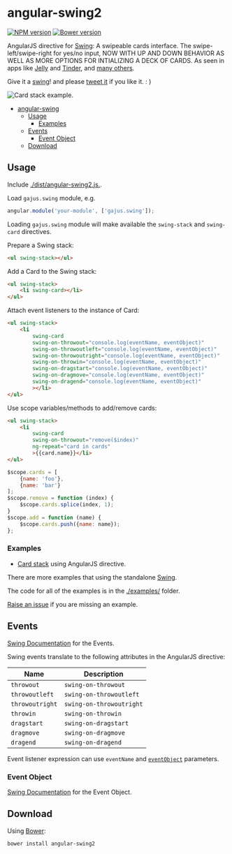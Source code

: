 <!--
This file has been generated using GitDown (https://github.com/gajus/gitdown).
Direct edits to this will be be overwritten. Look for GitDown markup file under ./.gitdown/ path.
-->
<h1 id="angular-swing">angular-swing2</h1>

[![NPM version](http://img.shields.io/npm/v/angular-swing.svg?style=flat)](https://www.npmjs.org/package/angular-swing)
[![Bower version](http://img.shields.io/bower/v/angular-swing.svg?style=flat)](http://bower.io/search/?q=angular-swing)

AngularJS directive for [Swing](https://github.com/gajus/swing): A swipeable cards interface. The swipe-left/swipe-right for yes/no input, NOW WITH UP AND DOWN BEHAVIOR AS WELL AS MORE OPTIONS FOR INTIALIZING A DECK OF CARDS. As seen in apps like [Jelly](http://jelly.co/) and [Tinder](http://www.gotinder.com/), and [many others](http://www.saydaily.com/2014/09/tinder-swipe-and-media).

Give it a [swing](http://gajus.com/sandbox/swing/examples/card-stack/)! and please [tweet it](https://twitter.com/intent/retweet?tweet_id=527503484867084288) if you like it. : )

![Card stack example.](./.gitdown/card-stack.gif)

* [angular-swing](#angular-swing)
    * [Usage](#angular-swing-usage)
        * [Examples](#angular-swing-usage-examples)
    * [Events](#angular-swing-events)
        * [Event Object](#angular-swing-events-event-object)
    * [Download](#angular-swing-download)


<h2 id="angular-swing2-usage">Usage</h2>

Include [./dist/angular-swing2.js.](https://raw.githubusercontent.com/gajus/angular-swing/master/dist/swing.js).

Load `gajus.swing` module, e.g.

```js
angular.module('your-module', ['gajus.swing']);
```

Loading `gajus.swing` module will make available the `swing-stack` and `swing-card` directives.

Prepare a Swing stack:

```html
<ul swing-stack></ul>
```

Add a Card to the Swing stack:

```html
<ul swing-stack>
    <li swing-card></li>
</ul>
```

Attach event listeners to the instance of Card:

```html
<ul swing-stack>
    <li
        swing-card
        swing-on-throwout="console.log(eventName, eventObject)"
        swing-on-throwoutleft="console.log(eventName, eventObject)"
        swing-on-throwoutright="console.log(eventName, eventObject)"
        swing-on-throwin="console.log(eventName, eventObject)"
        swing-on-dragstart="console.log(eventName, eventObject)"
        swing-on-dragmove="console.log(eventName, eventObject)"
        swing-on-dragend="console.log(eventName, eventObject)"
        ></li>
</ul>
```

Use scope variables/methods to add/remove cards:

```html
<ul swing-stack>
    <li
        swing-card
        swing-on-throwout="remove($index)"
        ng-repeat="card in cards"
        >{{card.name}}</li>
</ul>
```

```js
$scope.cards = [
    {name: 'foo'},
    {name: 'bar'}
];
$scope.remove = function (index) {
    $scope.cards.splice(index, 1);
}
$scope.add = function (name) {
    $scope.cards.push({name: name});
};
```

<h3 id="angular-swing2-usage-examples">Examples</h3>

* [Card stack](http://gajus.com/sandbox/angular-swing/examples/card-stack/) using AngularJS directive.

There are more examples that using the standalone [Swing](https://github.com/gajus/swing#usage-examples).

The code for all of the examples is in the [./examples/](https://github.com/gajus/angular-swing/tree/master/examples/) folder.

[Raise an issue](https://github.com/gajus/angular-swing2/issues) if you are missing an example.

<h2 id="angular-swing-events">Events</h2>

[Swing Documentation](https://github.com/gajus/swing/#event-object) for the Events.

Swing events translate to the following attributes in the AngularJS directive:

| Name | Description |
| --- | --- |
| `throwout` | `swing-on-throwout` |
| `throwoutleft` | `swing-on-throwoutleft` |
| `throwoutright` | `swing-on-throwoutright` |
| `throwin` | `swing-on-throwin` |
| `dragstart` | `swing-on-dragstart` |
| `dragmove` | `swing-on-dragmove` |
| `dragend` | `swing-on-dragend` |

Event listener expression can use `eventName` and [`eventObject`](#event-object) parameters.

<h3 id="angular-swing-events-event-object">Event Object</h3>

[Swing Documentation](https://github.com/gajus/swing/#event-object) for the Event Object.

<h2 id="angular-swing-download">Download</h2>

Using [Bower](http://bower.io/):

```sh
bower install angular-swing2
```
